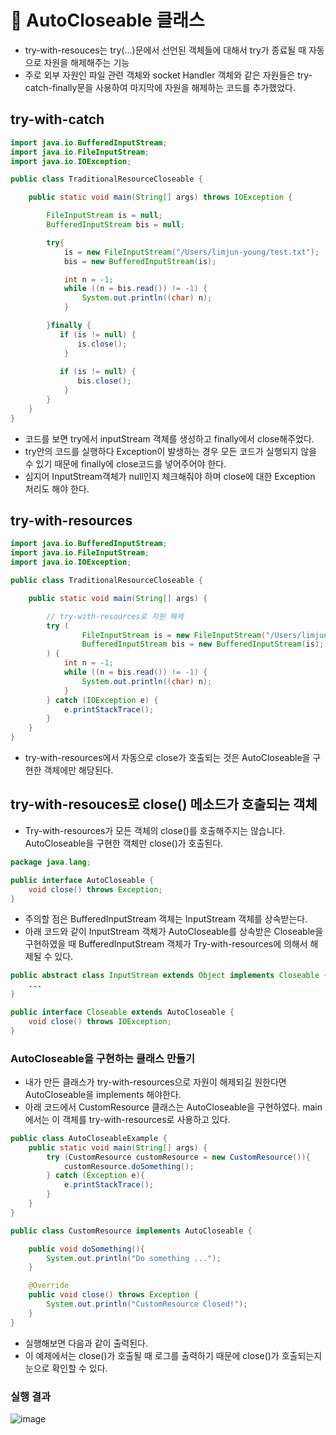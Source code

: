 # 🥕 AutoCloseable 클래스
- try-with-resouces는 try(...)문에서 선언된 객체들에 대해서 try가 종료될 때 자동으로 자원을 해제해주는 기능
- 주로 외부 자원인 파일 관련 객체와 socket Handler 객체와 같은 자원들은 try-catch-finally문을 사용하여 마지막에 자원을 해제하는 코드를 추가했었다.

## try-with-catch
``` java
import java.io.BufferedInputStream;
import java.io.FileInputStream;
import java.io.IOException;

public class TraditionalResourceCloseable {

    public static void main(String[] args) throws IOException {

        FileInputStream is = null;
        BufferedInputStream bis = null;

        try{
            is = new FileInputStream("/Users/limjun-young/test.txt");
            bis = new BufferedInputStream(is);

            int n = -1;
            while ((n = bis.read()) != -1) {
                System.out.println((char) n);
            }

        }finally {
           if (is != null) {
               is.close();
            }
           
           if (is != null) {
               bis.close();
            }
        }
    }
}
```

- 코드를 보면 try에서 inputStream 객체를 생성하고 finally에서 close해주었다.
- try안의 코드를 실행하다 Exception이 발생하는 경우 모든 코드가 실행되지 않을 수 있기 때문에 finally에 close코드를 넣어주어야 한다.
- 심지어 InputStream객체가 null인지 체크해줘야 하며 close에 대한 Exception 처리도 해야 한다.

## try-with-resources
``` java
import java.io.BufferedInputStream;
import java.io.FileInputStream;
import java.io.IOException;

public class TraditionalResourceCloseable {

    public static void main(String[] args) {

        // try-with-resources로 자원 해제
        try (
                FileInputStream is = new FileInputStream("/Users/limjun-young/test.txt");
                BufferedInputStream bis = new BufferedInputStream(is);
        ) {
            int n = -1;
            while ((n = bis.read()) != -1) {
                System.out.println((char) n);
            }
        } catch (IOException e) {
            e.printStackTrace();
        }
    }
}
```

- try-with-resources에서 자동으로 close가 호출되는 것은 AutoCloseable을 구현한 객체에만 해당된다.

## try-with-resouces로 close() 메소드가 호출되는 객체
- Try-with-resources가 모든 객체의 close()를 호출해주지는 않습니다. AutoCloseable을 구현한 객체만 close()가 호출된다.
``` java
package java.lang;

public interface AutoCloseable {
    void close() throws Exception;
}
```

- 주의할 점은 BufferedInputStream 객체는 InputStream 객체를 상속받는다.
- 아래 코드와 같이 InputStream 객체가 AutoCloseable를 상속받은 Closeable을 구현하였을 때 BufferedInputStream 객체가 Try-with-resources에 의해서 해제될 수 있다.

``` java
public abstract class InputStream extends Object implements Closeable {
    ...
}

public interface Closeable extends AutoCloseable {
    void close() throws IOException;
}
```

### AutoCloseable을 구현하는 클래스 만들기
- 내가 만든 클래스가 try-with-resources으로 자원이 해제되길 원한다면 AutoCloseable을 implements 해야한다.
- 아래 코드에서 CustomResource 클래스는 AutoCloseable을 구현하였다. main에서는 이 객체를 try-with-resources로 사용하고 있다.
``` java
public class AutoCloseableExample {
    public static void main(String[] args) {
        try (CustomResource customResource = new CustomResource()){
            customResource.doSomething();
        } catch (Exception e){
            e.printStackTrace();
        }
    }
}

public class CustomResource implements AutoCloseable {

    public void doSomething(){
        System.out.println("Do something ...");
    }

    @Override
    public void close() throws Exception {
        System.out.println("CustomResource Closed!");
    }
}
```

- 실행해보면 다음과 같이 출력된다.
- 이 예제에서는 close()가 호출될 때 로그를 출력하기 때문에 close()가 호출되는지 눈으로 확인할 수 있다.

### 실행 결과
![image](https://github.com/user-attachments/assets/5147766f-6860-45c5-a3c3-dfe8d56c3160)









